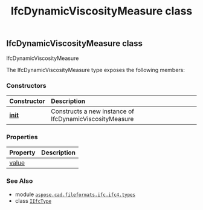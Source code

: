 ﻿---
title: IfcDynamicViscosityMeasure class
second_title: Aspose.CAD for Python via .NET API References
description: 
type: docs
weight: 430
url: /python-net/aspose.cad.fileformats.ifc.ifc4.types/ifcdynamicviscositymeasure/
is_root: false
---

## IfcDynamicViscosityMeasure class

IfcDynamicViscosityMeasure



The IfcDynamicViscosityMeasure type exposes the following members:

### Constructors
| Constructor | Description |
| :- | :- |
| [__init__](/cad/python-net/aspose.cad.fileformats.ifc.ifc4.types/ifcdynamicviscositymeasure/__init__/#) | Constructs a new instance of IfcDynamicViscosityMeasure |


### Properties
| Property | Description |
| :- | :- |
| [value](/cad/python-net/aspose.cad.fileformats.ifc.ifc4.types/ifcdynamicviscositymeasure/value) |  |



### See Also
* module [`aspose.cad.fileformats.ifc.ifc4.types`](..)
* class [`IIfcType`](/cad/python-net/aspose.cad.fileformats.ifc/iifctype)
